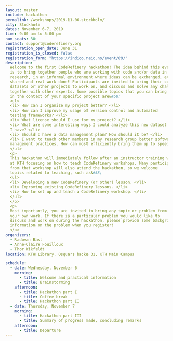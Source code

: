```yaml
---
layout: master
include: hackathon
permalink: /workshops/2019-11-06-stockholm/
city: Stockholm
dates: November 6-7, 2019
time: 9:00 am to 5:00 pm
num_seats: 30
contact: support@coderefinery.org
registration_open_date: June 31
registration_is_closed: false
registration_form: "https://indico.neic.no/event/89/"
description:
  Welcome to the first CodeRefinery hackathon! The idea behind this event 
  is to bring together people who are working with code and/or data in 
  research, in an informal environment where ideas can be exchanged, expertise 
  shared and real work done! Participants are invited to bring their code,
  datasets or other projects to work on, and discuss and solve any challenges 
  together with other experts. Some possible topics that you can bring up 
  in the context of your specific project are&#58;
  <ul>
  <li> How can I organize my project better? </li>
  <li> How can I improve my usage of version control and automated 
  testing frameworks? </li>
  <li> What license should I use for my project? </li>
  <li> What are some interesting ways I could analyze this new dataset that 
  I have? </li>
  <li> Should I have a data management plan? How should it be? </li>
  <li> I want to teach other members in my research group better software/data 
  management practices. How can most efficiently bring them up to speed? </li>
  </ul>
  <p>
  This hackathon will immediately follow after an instructor training workshop
  at KTH focusing on how to teach CodeRefinery workshops. Many participants 
  from that workshop will also attend the hackathon, so we welcome 
  topics related to teaching, such as&#58;
  <ul>
  <li> Developing a new CodeRefinery (or other) lesson. </li>
  <li> Improving existing CodeRefinery lessons. </li>
  <li> How to set up and teach a CodeRefinery workshop. </li>
  </ul>
  </p>
  <p>
  Most importantly, you are invited to bring any topic or problem from 
  your own work. If there is a particular problem you would like to 
  discuss and work on during the hackathon, please provide some background 
  information on the problem when you register!
  </p>
organizers:
  - Radovan Bast
  - Anne-Claire Fouilloux
  - Thor Wikfeldt
location: KTH Library, Osquars backe 31, KTH Main Campus

schedule:
  - date: Wednesday, November 6 
    morning:
      - title: Welcome and practical information
      - title: Brainstorming
    afternoon:
      - title: Hackathon part I
      - title: Coffee break
      - title: Hackathon part II
  - date: Thursday, November 7
    morning:
      - title: Hackathon part III
      - title: Summary of progress made, concluding remarks
    afternoon:
      - title: Departure
---
```

